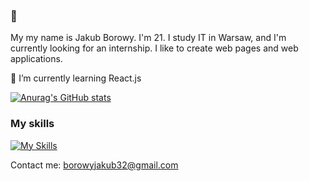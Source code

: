  ### 👋 

 My my name is Jakub Borowy. I'm 21. I study IT in Warsaw, and I'm currently looking for an internship. I like to create web pages and  web applications.
 
 🌱 I’m currently learning React.js
 
 [![Anurag's GitHub stats](https://github-readme-stats.vercel.app/api?username=Jakbor32)](https://github.com/anuraghazra/github-readme-stats)
 
  ### My skills
  [![My Skills](https://skillicons.dev/icons?i=html,css,js,bootstrap,wordpress)](https://skillicons.dev)

 Contact me: borowyjakub32@gmail.com
